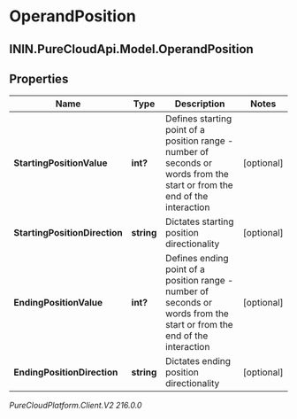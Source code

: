 # OperandPosition

## ININ.PureCloudApi.Model.OperandPosition

## Properties

|Name | Type | Description | Notes|
|------------ | ------------- | ------------- | -------------|
| **StartingPositionValue** | **int?** | Defines starting point of a position range - number of seconds or words from the start or from the end of the interaction | [optional] |
| **StartingPositionDirection** | **string** | Dictates starting position directionality | [optional] |
| **EndingPositionValue** | **int?** | Defines ending point of a position range - number of seconds or words from the start or from the end of the interaction | [optional] |
| **EndingPositionDirection** | **string** | Dictates ending position directionality | [optional] |



_PureCloudPlatform.Client.V2 216.0.0_
